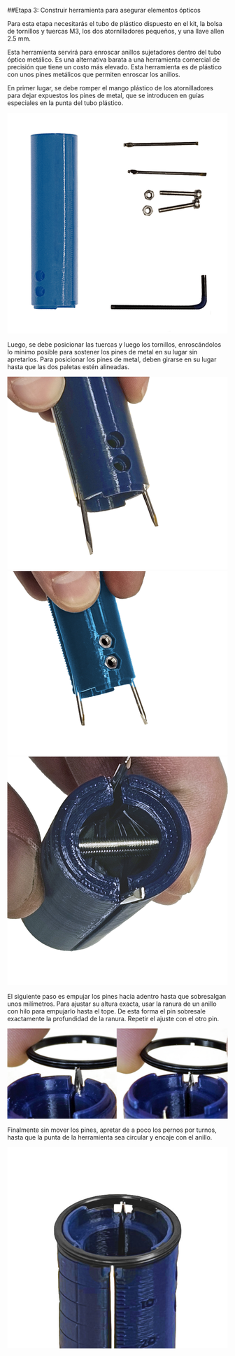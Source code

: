 ##Etapa 3: Construir herramienta para asegurar elementos ópticos

Para esta etapa necesitarás el tubo de plástico dispuesto en el kit, la bolsa de tornillos y
tuercas M3, los dos atornilladores pequeños, y una llave allen 2.5 mm.

Esta herramienta servirá para enroscar anillos sujetadores dentro del tubo óptico metálico.
Es una alternativa barata a una herramienta comercial de precisión que tiene un costo más
elevado. Esta herramienta es de plástico con unos pines metálicos que permiten enroscar los
anillos.

En primer lugar, se debe romper el mango plástico de los atornilladores para dejar expuestos
los pines de metal, que se introducen en guías especiales en la punta del tubo plástico.


![](images/Partes.jpg)

Luego, se debe posicionar las tuercas y luego los tornillos, enroscándolos lo mínimo posible
para sostener los pines de metal en su lugar sin apretarlos. Para posicionar los pines de
metal, deben girarse en su lugar hasta que las dos paletas estén alineadas.

![](images/Pins_herramienta.jpg)
![](images/Tuercas_herramienta.jpg)
![](images/Ajustar_herramienta.jpg)

El siguiente paso es empujar los pines hacia adentro hasta que sobresalgan unos milímetros.
Para ajustar su altura exacta, usar la ranura de un anillo con hilo para empujarlo hasta el
tope. De esta forma el pin sobresale exactamente la profundidad de la ranura. Repetir el
ajuste con el otro pin.

![](images/Posicionar_guia.png)


Finalmente sin mover los pines, apretar de a poco los pernos por turnos, hasta que la punta
de la herramienta sea circular y encaje con el anillo.


![](images/Anillo_herramienta.jpeg)

